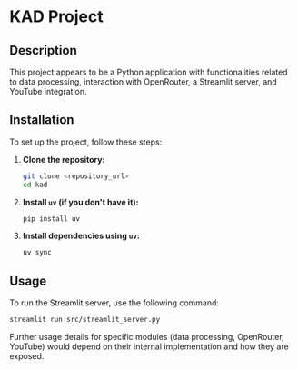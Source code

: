 # KAD Project

## Description

This project appears to be a Python application with functionalities related to data processing, interaction with OpenRouter, a Streamlit server, and YouTube integration.

## Installation

To set up the project, follow these steps:

1.  **Clone the repository:**

    ```bash
    git clone <repository_url>
    cd kad
    ```

2.  **Install `uv` (if you don't have it):**

    ```bash
    pip install uv
    ```

3.  **Install dependencies using `uv`:**

    ```bash
    uv sync
    ```

## Usage

To run the Streamlit server, use the following command:

```bash
streamlit run src/streamlit_server.py
```

Further usage details for specific modules (data processing, OpenRouter, YouTube) would depend on their internal implementation and how they are exposed.
